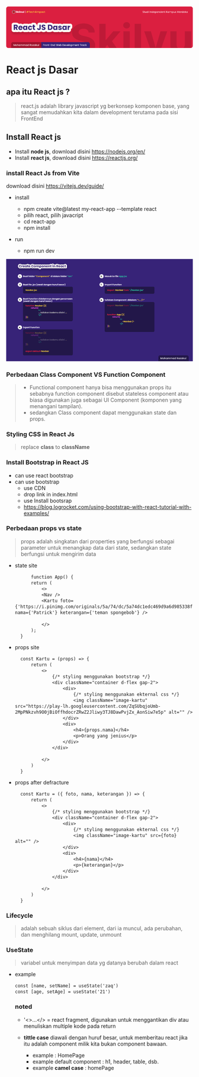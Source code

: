 ![Image Banner!](assets/react-banner.png "Javascript")

# **React js Dasar**

## apa itu React js ?

> react.js adalah library javascript yg berkonsep komponen base, yang sangat memudahkan kita dalam development terutama pada sisi FrontEnd

## Install React js

-   Install **node js**, download disini https://nodejs.org/en/
-   Install **react js**, download disini https://reactjs.org/

### install React Js from Vite

download disini https://vitejs.dev/guide/

-   install

    -   npm create vite@latest my-react-app --template react
    -   pilih react, pilih javacript
    -   cd react-app
    -   npm install

-   run
    -   npm run dev

![Image Banner!](assets/component.png "React.js")

### Perbedaan Class Component VS Function Component

> -   Functional component hanya bisa menggunakan props itu sebabnya function component disebut stateless component atau biasa digunakan juga sebagai UI Component (komponen yang menangani tampilan).
> -   sedangkan Class component dapat menggunakan state dan props.

### Styling CSS in React Js

> replace **class** to **className**

### Install Bootstrap in React JS

-   can use react bootstrap
-   can use bootstrap
    -   use CDN
    -   drop link in index.html
    -   use Install bootsrap
    -   https://blog.logrocket.com/using-bootstrap-with-react-tutorial-with-examples/

### Perbedaan props vs state

> props adalah singkatan dari properties yang berfungsi sebagai parameter untuk menangkap data dari state, sedangkan state berfungsi untuk mengirim data

-   state site

    ```
          function App() {
          return (
              <>
              <Nav />
              <Kartu foto={'https://i.pinimg.com/originals/5a/74/dc/5a74dc1edc469d9a6d985338f1cdd230.jpg'} nama={'Patrick'} keterangan={'teman spongebob'} />

              </>
          );
      }
    ```

-   props site

    ```
      const Kartu = (props) => {
          return (
              <>
                  {/* styling menggunakan bootstrap */}
                  <div className="container d-flex gap-2">
                      <div>
                          {/* styling menggunakan ekternal css */}
                          <img className="image-kartu" src="https://play-lh.googleusercontent.com/ZqSUbqjoUmb-2MpPNkzvh9O0jBiOffhdocrZRwZ2Jliwy3TJ8DawPvjZx_AonSiw7e5p" alt="" />
                      </div>
                      <div>
                          <h4>{props.nama}</h4>
                          <p>Orang yang jenius</p>
                      </div>
                  </div>

              </>
          )
      }
    ```

-   props after defracture

    ```
      const Kartu = ({ foto, nama, keterangan }) => {
          return (
              <>
                  {/* styling menggunakan bootstrap */}
                  <div className="container d-flex gap-2">
                      <div>
                          {/* styling menggunakan ekternal css */}
                          <img className="image-kartu" src={foto} alt="" />
                      </div>
                      <div>
                          <h4>{nama}</h4>
                          <p>{keterangan}</p>
                      </div>
                  </div>

              </>
          )
      }
    ```

### Lifecycle

> adalah sebuah siklus dari element, dari ia muncul, ada perubahan, dan menghilang
> mount, update, unmount

### UseState

> variabel untuk menyimpan data yg datanya berubah dalam react

-   example

    ```
    const [name, setName] = useState('zaq')
    const [age, setAge] = useState('21')
    ```

    ### noted

    -   '<>...</> = react fragment, digunakan untuk menggantikan div atau menuliskan multiple kode pada return

    -   **tittle case**
        diawali dengan huruf besar, untuk memberitau react jika itu adalah
        component milik kita bukan component bawaan.

        -   example : HomePage
        -   example default component : h1, header, table, dsb.
        -   example **camel case** : homePage
